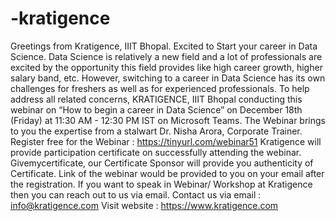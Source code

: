# -kratigence
Greetings from Kratigence, IIIT Bhopal.  Excited to Start your career in Data Science.  Data Science is relatively a new field and a lot of professionals are excited by the opportunity this field provides like high career growth, higher salary band, etc.  However, switching to a career in Data Science has its own challenges for freshers as well as for experienced professionals.  To help address all related concerns,  KRATIGENCE, IIIT Bhopal conducting this webinar on “How to begin a career in Data Science” on December 18th (Friday) at 11:30 AM - 12:30 PM IST on Microsoft Teams.  The Webinar brings to you the expertise from a stalwart Dr. Nisha Arora, Corporate Trainer.  Register free for the Webinar : https://tinyurl.com/webinar51  Kratigence will provide participation certificate on successfully attending the webinar.  Givemycertificate, our Certificate Sponsor will provide you authenticity of Certificate.  Link of the webinar would be provided to you on your email after the registration.  If you want to speak in Webinar/ Workshop at Kratigence then you can reach out to us via email.  Contact us via email : info@kratigence.com Visit website : https://www.kratigence.com
